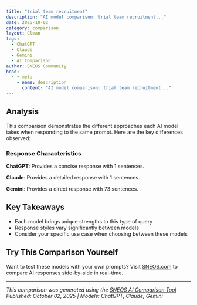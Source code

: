 ```yaml
---
title: "trial team recruitment"
description: "AI model comparison: trial team recruitment..."
date: 2025-10-02
category: comparison
layout: Clean
tags:
  - ChatGPT
  - Claude
  - Gemini
  - AI Comparison
author: SNEOS Community
head:
  - - meta
    - name: description
      content: "AI model comparison: trial team recruitment..."
---
```


<ChatComparison
  title="trial team recruitment"
  prompt="trial team recruitment"
  :responses='{
    "ChatGPT": "Error calling OpenAI API.",
    "Claude": "# Trial Team Recruitment Guide\n\n## Key Roles to Fill\n\n### **Core Legal Team**\n- **Lead Trial Attorney** - Primary courtroom advocate\n- **Co-Counsel** - Second chair, specialized expertise\n- **Associate Attorneys** - Research, brief writing, witness prep\n- **Paralegals** - Document management, exhibits, logistics\n\n### **Support Specialists**\n- **Trial Consultant** - Jury selection, case strategy\n- **Litigation Technology Specialist** - Courtroom tech, presentations\n- **Expert Witnesses** - Subject matter experts\n- **Court Reporter** - Real-time transcription needs\n\n## Recruitment Strategies\n\n### **Internal Resources**\n- Review existing firm attorneys\u0027 trial experience\n- Identify paralegals with courtroom experience\n- Assess current workload capacity\n\n### **External Hiring**\n- **Contract Attorneys** - For temporary trial support\n- **Freelance Paralegals** - Experienced in trial prep\n- **Specialized Consultants** - Jury experts, technology support\n\n## Essential Qualifications\n\n### **Trial Attorneys**\n- Extensive courtroom experience\n- Subject matter expertise\n- Strong public speaking skills\n- Quick thinking under pressure\n- Client relationship management\n\n### **Support Staff**\n- Trial procedure knowledge\n- Technology proficiency\n- Attention to detail\n- Ability to work under tight deadlines\n- Discretion with confidential information\n\n## Timeline Considerations\n\n- **6\u002B months before trial**: Finalize lead counsel\n- **3-4 months before**: Complete full team assembly\n- **1-2 months before**: Conduct team training/rehearsals\n- **2-4 weeks before**: Final preparation intensive\n\nWould you like me to elaborate on any specific aspect of trial team recruitment?",
    "Gemini": "Okay, let\u0027s break down trial team recruitment. To give you the most helpful information, I need to understand what *kind* of trial team you\u0027re recruiting for.  Are you recruiting for:\n\n*   **Mock Trial (High School or College):** This involves students simulating courtroom trials.\n*   **Law Firm:**  Recruiting attorneys, paralegals, and support staff for real-world litigation.\n*   **Internal Company Trial Team:**  For companies that handle litigation internally.\n*   **Other?** (Please specify)\n\nIn the meantime, here\u0027s a general overview, and then I\u0027ll tailor the information once you clarify:\n\n**I. General Principles of Trial Team Recruitment**\n\nRegardless of the context, successful trial team recruitment often involves:\n\n*   **Clear Definition of Roles and Responsibilities:**  Before you start recruiting, you need to know *exactly* what each team member will be doing.  This includes:\n    *   **Attorneys/Team Captains:** Case strategy, witness examination, legal research, opening/closing statements.\n    *   **Witnesses (If Applicable):** Memorizing facts, delivering testimony convincingly.\n    *   **Paralegals/Legal Assistants:** Document management, research, trial preparation, logistics.\n    *   **Other Support Staff:** Jury research, exhibit preparation, technology support.\n*   **Identifying Desired Skills and Qualities:** What makes someone a *good* fit for the team?  Consider:\n    *   **Analytical Skills:** Ability to quickly analyze information and identify key issues.\n    *   **Communication Skills:** Excellent oral and written communication skills.  Ability to present arguments persuasively.\n    *   **Research Skills:**  Strong legal research abilities (especially for attorneys).\n    *   **Organizational Skills:** Ability to manage documents, deadlines, and tasks effectively.\n    *   **Teamwork Skills:** Ability to collaborate effectively with others.\n    *   **Public Speaking Skills:** Comfort and confidence speaking in front of others.\n    *   **Adaptability:**  Ability to think on your feet and adapt to changing circumstances.\n    *   **Commitment:** Willingness to dedicate the time and effort required.\n    *   **Professionalism:** Maintaining a professional demeanor.\n    *   **Specific Legal Knowledge (If Applicable):**  Expertise in relevant areas of law.\n*   **Developing a Recruitment Strategy:**  How will you find potential candidates?\n    *   **Internal Posting:**  If it\u0027s for a law firm or company, start by advertising internally.\n    *   **Online Job Boards:**  Use platforms like Indeed, LinkedIn, and specialized legal job boards.\n    *   **University/Law School Recruitment:** Attend career fairs, post job announcements with career services, and network with faculty.\n    *   **Professional Networking:** Reach out to contacts in your network who might be interested or know someone who is.\n    *   **Social Media:** Use social media platforms to advertise openings and connect with potential candidates.\n*   **Creating a Compelling Job Description:**  The job description should clearly outline the responsibilities, qualifications, and benefits of the position.  It should be engaging and highlight the unique aspects of the trial team.\n*   **Screening Applications:**  Carefully review resumes and cover letters to identify candidates who meet the minimum qualifications.\n*   **Interviewing Candidates:**  Prepare a structured interview process with questions designed to assess the candidate\u0027s skills, experience, and personality.\n*   **Skills Assessments:**  Consider using skills assessments (e.g., writing samples, mock legal research assignments, mock cross-examinations) to evaluate candidates\u0027 abilities.\n*   **Background Checks:**  Conduct background checks to verify the accuracy of information provided by candidates.\n*   **Reference Checks:**  Contact references to gather feedback on candidates\u0027 performance and character.\n*   **Making the Offer:**  Extend a formal offer to the selected candidate, outlining the terms of employment.\n*   **Onboarding and Training:**  Provide new team members with the training and support they need to succeed.\n\n**II. Interview Questions (General Examples)**\n\n*   \u0022Why are you interested in joining this trial team?\u0022\n*   \u0022What experience do you have that would make you a valuable asset to the team?\u0022\n*   \u0022Describe a time when you had to work under pressure to meet a deadline.\u0022\n*   \u0022How do you handle conflict within a team?\u0022\n*   \u0022What are your strengths and weaknesses?\u0022\n*   \u0022Tell me about a time you had to analyze a complex problem and develop a solution.\u0022\n*   \u0022How do you stay organized and manage your time effectively?\u0022\n*   \u0022What are your long-term career goals?\u0022\n*   \u0022Describe your communication style.\u0022\n*   \u0022How familiar are you with [relevant area of law/procedure]?\u0022 (If applicable)\n*   \u0022Describe a time you had to persuade someone to see your point of view.\u0022\n*   \u0022What is your understanding of the role of [specific position] on a trial team?\u0022\n\n**III. Specific Considerations, depending on the context:**\n\n*   **Mock Trial:** Emphasize enthusiasm, commitment to learning, and willingness to take on different roles. Focus on public speaking, critical thinking, and teamwork skills.\n*   **Law Firm:**  Look for experience, expertise, and a proven track record of success.  Assess legal knowledge, research skills, and ability to handle complex cases.  Consider personality fit within the firm\u0027s culture.\n*   **Internal Company Trial Team:**  Prioritize knowledge of the company\u0027s business, industry regulations, and legal department procedures.  Assess communication skills, ability to work with internal stakeholders, and commitment to protecting the company\u0027s interests.\n\n**To help me give you more specific advice, please tell me:**\n\n1.  **What type of trial team are you recruiting for (e.g., mock trial, law firm, internal company)?**\n2.  **What roles are you trying to fill?**\n3.  **What are the key priorities for this trial team?**\n4.  **What are your biggest challenges in recruiting for this team?**\n\nOnce I have this information, I can provide more targeted guidance on how to attract and select the best candidates for your trial team.\n"
  }'
  published-date="03:06"
/>

## Analysis

This comparison demonstrates the different approaches each AI model takes when responding to the same prompt. Here are the key differences observed:

### Response Characteristics

**ChatGPT**: Provides a concise response with 1 sentences. 

**Claude**: Provides a detailed response with 1 sentences. 

**Gemini**: Provides a direct response with 73 sentences. 

## Key Takeaways

- Each model brings unique strengths to this type of query
- Response styles vary significantly between models
- Consider your specific use case when choosing between these models

## Try This Comparison Yourself

Want to test these models with your own prompts? Visit [SNEOS.com](https://sneos.com) to compare AI responses side-by-side in real-time.

---

*This comparison was generated using the [SNEOS AI Comparison Tool](https://sneos.com)*
*Published: October 02, 2025 | Models: ChatGPT, Claude, Gemini*
